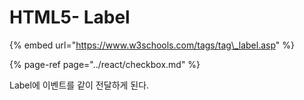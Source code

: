 # HTML5- Label

{% embed url="https://www.w3schools.com/tags/tag\_label.asp" %}

{% page-ref page="../react/checkbox.md" %}



Label에 이벤트를 같이 전달하게 된다.



